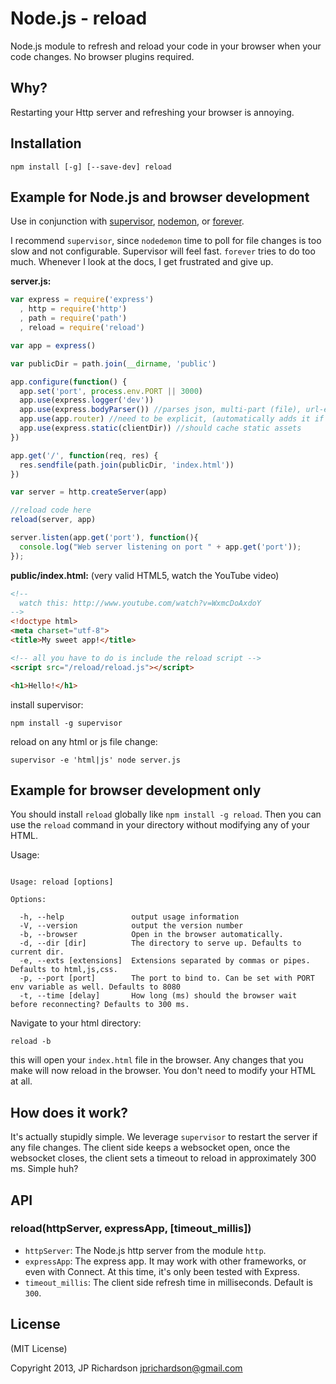 Node.js - reload
================

Node.js module to refresh and reload your code in your browser when your code changes. No browser plugins required.


Why?
----

Restarting your Http server and refreshing your browser is annoying.



Installation
------------

    npm install [-g] [--save-dev] reload



Example for Node.js and browser development
--------------------------------------------

Use in conjunction with [supervisor](https://github.com/isaacs/node-supervisor), [nodemon](https://github.com/remy/nodemon), or [forever](https://github.com/nodejitsu/forever).

I recommend `supervisor`, since `nodedemon` time to poll for file changes is too slow and not configurable. Supervisor will feel fast. `forever` tries to do too much. Whenever I look at the docs, I get frustrated and give up.


**server.js:**
```javascript
var express = require('express')
  , http = require('http')
  , path = require('path')
  , reload = require('reload')

var app = express()

var publicDir = path.join(__dirname, 'public')

app.configure(function() {
  app.set('port', process.env.PORT || 3000)
  app.use(express.logger('dev'))
  app.use(express.bodyParser()) //parses json, multi-part (file), url-encoded
  app.use(app.router) //need to be explicit, (automatically adds it if you forget)
  app.use(express.static(clientDir)) //should cache static assets
})

app.get('/', function(req, res) {
  res.sendfile(path.join(publicDir, 'index.html'))
})

var server = http.createServer(app)

//reload code here
reload(server, app)

server.listen(app.get('port'), function(){
  console.log("Web server listening on port " + app.get('port'));
});
```

**public/index.html:** (very valid HTML5, watch the YouTube video)
```html
<!-- 
  watch this: http://www.youtube.com/watch?v=WxmcDoAxdoY 
-->
<!doctype html>
<meta charset="utf-8">
<title>My sweet app!</title>

<!-- all you have to do is include the reload script -->
<script src="/reload/reload.js"></script>

<h1>Hello!</h1>
```

install supervisor:
```
npm install -g supervisor
```

reload on any html or js file change:
```
supervisor -e 'html|js' node server.js
```



Example for browser development only
-------------------------------------

You should install `reload` globally like `npm install -g reload`. Then you can use the `reload` command in your directory without modifying any of your HTML.

Usage:

```

Usage: reload [options]

Options:

  -h, --help               output usage information
  -V, --version            output the version number
  -b, --browser            Open in the browser automatically.
  -d, --dir [dir]          The directory to serve up. Defaults to current dir.
  -e, --exts [extensions]  Extensions separated by commas or pipes. Defaults to html,js,css.
  -p, --port [port]        The port to bind to. Can be set with PORT env variable as well. Defaults to 8080
  -t, --time [delay]       How long (ms) should the browser wait before reconnecting? Defaults to 300 ms.

```

Navigate to your html directory:

    reload -b

this will open your `index.html` file in the browser. Any changes that you make will now reload in the browser. You don't need to modify your HTML at all.



How does it work?
-----------------

It's actually stupidly simple. We leverage `supervisor` to restart the server if any file changes. The client side keeps a websocket open, once the websocket closes, the client sets a timeout to reload in approximately 300 ms. Simple huh?



API
---

### reload(httpServer, expressApp, [timeout_millis])

- `httpServer`: The Node.js http server from the module `http`.
- `expressApp`: The express app. It may work with other frameworks, or even with Connect. At this time, it's only been tested with Express.
- `timeout_millis`: The client side refresh time in milliseconds. Default is `300`.



License
-------

(MIT License)

Copyright 2013, JP Richardson  <jprichardson@gmail.com>


